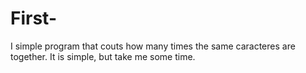 # First-

I simple program that couts how many times the same caracteres are together. It is simple, but take me some time.
